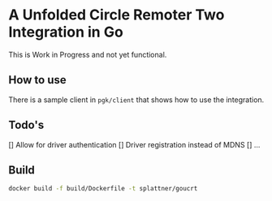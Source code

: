 # A Unfolded Circle Remoter Two Integration in Go

This is Work in Progress and not yet functional.


## How to use

There is a sample client in `pgk/client` that shows how to use the integration.

## Todo's

[] Allow for driver authentication
[] Driver registration instead of MDNS
[] ...

## Build

```bash
docker build -f build/Dockerfile -t splattner/goucrt
```
